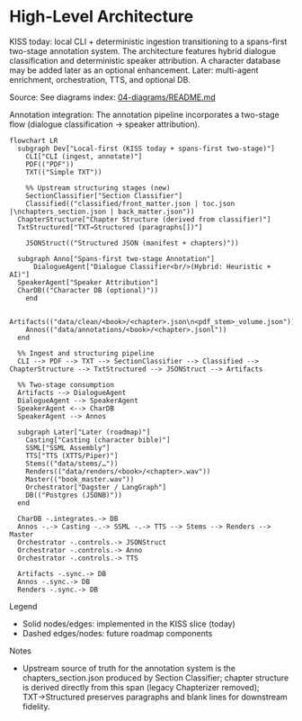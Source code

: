 # High-Level Architecture

KISS today: local CLI + deterministic ingestion transitioning to a spans-first two-stage annotation system. The architecture features hybrid dialogue classification and deterministic speaker attribution. A character database may be added later as an optional enhancement. Later: multi-agent enrichment, orchestration, TTS, and optional DB.

Source: See diagrams index: [04-diagrams/README.md](../04-diagrams/README.md)

Annotation integration: The annotation pipeline incorporates a two-stage flow (dialogue classification → speaker attribution).

```mermaid
flowchart LR
  subgraph Dev["Local-first (KISS today + spans-first two-stage)"]
    CLI["CLI (ingest, annotate)"]
    PDF(("PDF"))
    TXT(("Simple TXT"))

    %% Upstream structuring stages (new)
    SectionClassifier["Section Classifier"]
    Classified(("classified/front_matter.json | toc.json |\nchapters_section.json | back_matter.json"))
  ChapterStructure["Chapter Structure (derived from classifier)"]
  TxtStructured["TXT→Structured (paragraphs[])"]

    JSONStruct(("Structured JSON (manifest + chapters)"))
    
  subgraph Anno["Spans-first two-stage Annotation"]
      DialogueAgent["Dialogue Classifier<br/>(Hybrid: Heuristic + AI)"]
  SpeakerAgent["Speaker Attribution"]
  CharDB(("Character DB (optional)"))
    end
    
    Artifacts(("data/clean/<book>/<chapter>.json\n<pdf_stem>_volume.json"))
    Annos(("data/annotations/<book>/<chapter>.jsonl"))
  end

  %% Ingest and structuring pipeline
  CLI --> PDF --> TXT --> SectionClassifier --> Classified --> ChapterStructure --> TxtStructured --> JSONStruct --> Artifacts

  %% Two-stage consumption
  Artifacts --> DialogueAgent
  DialogueAgent --> SpeakerAgent
  SpeakerAgent <--> CharDB
  SpeakerAgent --> Annos

  subgraph Later["Later (roadmap)"]
    Casting["Casting (character bible)"]
    SSML["SSML Assembly"]
    TTS["TTS (XTTS/Piper)"]
    Stems(("data/stems/…"))
    Renders(("data/renders/<book>/<chapter>.wav"))
    Master(("book_master.wav"))
    Orchestrator["Dagster / LangGraph"]
    DB(("Postgres (JSONB)"))
  end

  CharDB -.integrates.-> DB
  Annos -.-> Casting -.-> SSML -.-> TTS --> Stems --> Renders --> Master
  Orchestrator -.controls.-> JSONStruct
  Orchestrator -.controls.-> Anno
  Orchestrator -.controls.-> TTS

  Artifacts -.sync.-> DB
  Annos -.sync.-> DB
  Renders -.sync.-> DB
```

Legend

- Solid nodes/edges: implemented in the KISS slice (today)
- Dashed edges/nodes: future roadmap components

Notes

- Upstream source of truth for the annotation system is the chapters_section.json produced by Section Classifier; chapter structure is derived directly from this span (legacy Chapterizer removed); TXT→Structured preserves paragraphs and blank lines for downstream fidelity.
